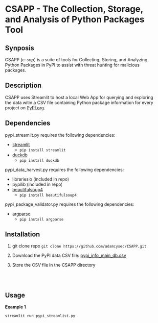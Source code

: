 # CSAPP - The Collection, Storage, and Analysis of Python Packages Tool

## Synposis

CSAPP (*c-sap*) is a suite of tools for Collecting, Storing, and Analyzing Python Packages in PyPI to assist with threat hunting for malicious packages. 

## Description

CSAPP uses Streamlit to host a local Web App for querying and exploring the data witin a CSV file containing Python package information for every project on [PyPI.org](https://pypi.org/).

## Dependencies
pypi_streamlit.py requires the following dependencies:
- [streamlit](https://pypi.org/project/streamlit/)
  - `pip install streamlit` 
- [duckdb](https://pypi.org/project/duckdb/)
  - `pip install duckdb` 

pypi_data_harvest.py requires the following dependencies:
- librariesio (included in repo)
- pypilib (included in repo)
- [beautifulsoup4](https://pypi.org/project/beautifulsoup4/)
  - `pip install beautifulsoup4` 

pypi_package_validator.py requires the following dependencies:
- [argparse](https://pypi.org/project/argparse/)
  - `pip install argparse`

## Installation

1. git clone repo
`git clone https://github.com/adamcysec/CSAPP.git`

2. Download the PyPI data CSV file: [pypi_info_main_db.csv](https://drive.google.com/file/d/1KXrtPr2qzZ91F6DLiPbZEwpIV0S6eGjR)

3. Store the CSV file in the CSAPP directory 


<br/>
<br/>

## Usage

**Example 1**

`streamlit run pypi_streamlist.py`
